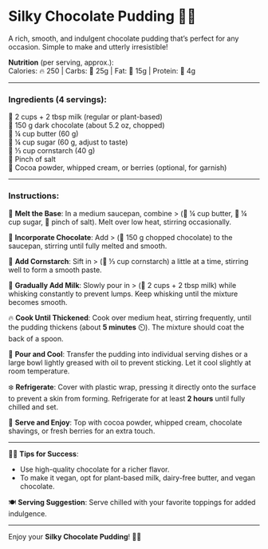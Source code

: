 # **Silky Chocolate Pudding** 🍫🍮  
A rich, smooth, and indulgent chocolate pudding that’s perfect for any occasion. Simple to make and utterly irresistible!

**Nutrition** (per serving, approx.):  
Calories: 🔥 250 | Carbs: 🍞 25g | Fat: 🧈 15g | Protein: 🍗 4g  

---

### **Ingredients** (4 servings):  
🍶 2 cups + 2 tbsp milk (regular or plant-based)  
🍫 150 g dark chocolate (about 5.2 oz, chopped)  
🧈 ¼ cup butter (60 g)  
🍚 ¼ cup sugar (60 g, adjust to taste)  
🌾 ⅓ cup cornstarch (40 g)  
🧂 Pinch of salt  
🍫 Cocoa powder, whipped cream, or berries (optional, for garnish)

---

### **Instructions**:

🧈 **Melt the Base**: In a medium saucepan, combine > (🧈 ¼ cup butter, 🍚 ¼ cup sugar, 🧂 pinch of salt). Melt over low heat, stirring occasionally.

🍫 **Incorporate Chocolate**: Add > (🍫 150 g chopped chocolate) to the saucepan, stirring until fully melted and smooth.

🌾 **Add Cornstarch**: Sift in > (🌾 ⅓ cup cornstarch) a little at a time, stirring well to form a smooth paste.

🍶 **Gradually Add Milk**: Slowly pour in > (🍶 2 cups + 2 tbsp milk) while whisking constantly to prevent lumps. Keep whisking until the mixture becomes smooth.

🔥 **Cook Until Thickened**: Cook over medium heat, stirring frequently, until the pudding thickens (about **5 minutes** ⏲️). The mixture should coat the back of a spoon.

🍮 **Pour and Cool**: Transfer the pudding into individual serving dishes or a large bowl lightly greased with oil to prevent sticking. Let it cool slightly at room temperature.

❄️ **Refrigerate**: Cover with plastic wrap, pressing it directly onto the surface to prevent a skin from forming. Refrigerate for at least **2 hours** until fully chilled and set.

🍫 **Serve and Enjoy**: Top with cocoa powder, whipped cream, chocolate shavings, or fresh berries for an extra touch.

---

👩‍🍳 **Tips for Success**:  
- Use high-quality chocolate for a richer flavor.  
- To make it vegan, opt for plant-based milk, dairy-free butter, and vegan chocolate.  

🍽️ **Serving Suggestion**: Serve chilled with your favorite toppings for added indulgence.

---

Enjoy your **Silky Chocolate Pudding**! 🍫🍮